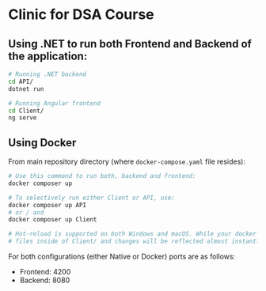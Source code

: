 # Clinic for DSA Course

## Using .NET to run both Frontend and Backend of the application:
```sh
# Running .NET backend
cd API/
dotnet run

# Running Angular frontend
cd Client/
ng serve
```

## Using Docker

From main repository directory (where `docker-compose.yaml` file resides):
```sh
# Use this command to run both, backend and frontend:
docker composer up

# To selectively run either Client or API, use:
docker composer up API
# or / and
docker composer up Client

# Hot-reload is supported on both Windows and macOS. While your docker is running, you can change
# files inside of Client/ and changes will be reflected almost instantly.
```

For both configurations (either Native or Docker) ports are as follows:
- Frontend: 4200
- Backend: 8080
